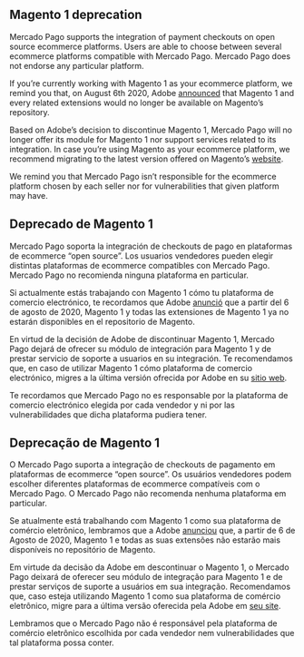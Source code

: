 ## Magento 1 deprecation

Mercado Pago supports the integration of payment checkouts on open source ecommerce platforms. Users are able to choose between several ecommerce platforms compatible with Mercado Pago. Mercado Pago does not endorse any particular platform.

If you’re currently working with Magento 1 as your ecommerce platform, we remind you that, on August 6th 2020, Adobe [announced](https://magento.com/blog/magento-news/support-magento-1-software-ends-june-30-2020) that Magento 1 and every related extensions would no longer be available on Magento’s repository.

Based on Adobe’s decision to discontinue Magento 1, Mercado Pago will no longer offer its module for Magento 1 nor support services related to its integration. In case you’re using Magento as your ecommerce platform, we recommend migrating to the latest version offered on Magento’s [website](https://magento.com/tech-resources/download).

We remind you that Mercado Pago isn’t responsible for the ecommerce platform chosen by each seller nor for vulnerabilities that given platform may have.

## Deprecado de Magento 1

Mercado Pago soporta la integración de checkouts de pago en plataformas de ecommerce “open source”. Los usuarios vendedores pueden elegir distintas plataformas de ecommerce compatibles con Mercado Pago. Mercado Pago no recomienda ninguna plataforma en particular.  

Si actualmente estás trabajando con Magento 1 cómo tu plataforma de comercio electrónico, te recordamos que Adobe [anunció](https://magento.com/blog/magento-news/support-magento-1-software-ends-june-30-2020) que a partir del 6 de agosto de 2020, Magento 1 y todas las extensiones de Magento 1 ya no estarán disponibles en el repositorio de Magento.

En virtud de la decisión de Adobe de discontinuar Magento 1, Mercado Pago dejará de ofrecer su módulo de integración para Magento 1 y de prestar servicio de soporte a usuarios en su integración. Te recomendamos que, en caso de utilizar Magento 1 cómo plataforma de comercio electrónico, migres a la última versión ofrecida por Adobe en su [sitio web](https://magento.com/tech-resources/download).

Te recordamos que Mercado Pago no es responsable por la plataforma de comercio electrónico elegida por cada vendedor y ni por las vulnerabilidades que dicha plataforma pudiera tener. 

## Deprecação de Magento 1

O Mercado Pago suporta a integração de checkouts de pagamento em plataformas de ecommerce “open source”. Os usuários vendedores podem escolher diferentes plataformas de ecommerce compatíveis com o Mercado Pago. O Mercado Pago não recomenda nenhuma plataforma em particular.

Se atualmente está trabalhando com Magento 1 como sua plataforma de comércio eletrônico, lembramos que a Adobe [anunciou](https://magento.com/blog/magento-news/support-magento-1-software-ends-june-30-2020) que, a partir de 6 de Agosto de 2020, Magento 1 e todas as suas extensões não estarão mais disponíveis no repositório de Magento.

Em virtude da decisão da Adobe em descontinuar o Magento 1, o Mercado Pago deixará de oferecer seu módulo de integração para Magento 1 e de prestar serviços de suporte a usuários em sua integração. Recomendamos que, caso esteja utilizando Magento 1 como sua plataforma de comércio eletrônico, migre para a última versão oferecida pela Adobe em [seu site](https://magento.com/tech-resources/download).

Lembramos que o Mercado Pago não é responsável pela plataforma de comércio eletrônico escolhida por cada vendedor nem vulnerabilidades que tal plataforma possa conter.
